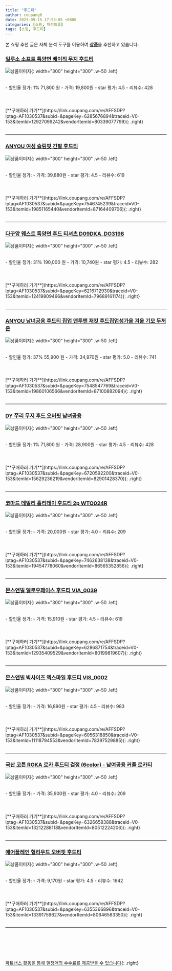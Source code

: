 ```yaml
---
title: "후드티"
author: coupang6
date: 2023-09-15 17:53:05 +0800
categories: [쇼핑, 패션의류]
tags: [쇼핑, 후드티]
---
```


본 쇼핑 추천 글은 자체 분석 도구를 이용하여 [**상품**](https://link.coupang.com/a/bao1ui)을 추천하고 있습니다.

### [일루소 소프트 특양면 베이직 무지 후드티](https://link.coupang.com/re/AFFSDP?lptag=AF1030537&subid=&pageKey=6285676894&traceid=V0-153&itemId=12927099242&vendorItemId=80339077799)

![상품이미지](https://thumbnail6.coupangcdn.com/thumbnails/remote/230x230ex/image/vendor_inventory/5bd4/29db372df685e467302beea78f169ce474da2824643aa74a649f31d15646.jpg){: width="300" height="300" .w-50 .left}


<br>
- 할인율 정가: 1%  71,800   원
- 가격: 19,800원
- star 평가: 4.5
- 리뷰수: 428
<br>
<br>
<br>
<br>
[**구매하러 가기**](https://link.coupang.com/re/AFFSDP?lptag=AF1030537&subid=&pageKey=6285676894&traceid=V0-153&itemId=12927099242&vendorItemId=80339077799){: .right}
<br>
<br>

---

### [ANYOU 여성 슬림핏 긴팔 후드티](https://link.coupang.com/re/AFFSDP?lptag=AF1030537&subid=&pageKey=7546745239&traceid=V0-153&itemId=19851165440&vendorItemId=87164409706)

![상품이미지](https://thumbnail8.coupangcdn.com/thumbnails/remote/230x230ex/image/vendor_inventory/9cdc/b297014e0f8f2b86af5319c076f7d0a377ce36acb42024e5f25559f20da2.jpg){: width="300" height="300" .w-50 .left}


<br>
- 할인율 정가: 
- 가격: 39,880원
- star 평가: 4.5
- 리뷰수: 619
<br>
<br>
<br>
<br>
[**구매하러 가기**](https://link.coupang.com/re/AFFSDP?lptag=AF1030537&subid=&pageKey=7546745239&traceid=V0-153&itemId=19851165440&vendorItemId=87164409706){: .right}
<br>
<br>

---

### [다꾸앙 웨스트 특양면 후드 티셔츠 D09DKA_DO3198](https://link.coupang.com/re/AFFSDP?lptag=AF1030537&subid=&pageKey=6216712930&traceid=V0-153&itemId=12419809466&vendorItemId=79689161174)

![상품이미지](https://thumbnail8.coupangcdn.com/thumbnails/remote/230x230ex/image/rs_quotation_api/rvqqmgby/405be5f99983486fadceffa7a0897b45.jpg){: width="300" height="300" .w-50 .left}


<br>
- 할인율 정가: 31%  190,000   원
- 가격: 10,740원
- star 평가: 4.5
- 리뷰수: 282
<br>
<br>
<br>
<br>
[**구매하러 가기**](https://link.coupang.com/re/AFFSDP?lptag=AF1030537&subid=&pageKey=6216712930&traceid=V0-153&itemId=12419809466&vendorItemId=79689161174){: .right}
<br>
<br>

---

### [ANYOU 남녀공용 후드티 집업 맨투맨 재킷 후드집업성가을 겨울 기모 두꺼운](https://link.coupang.com/re/AFFSDP?lptag=AF1030537&subid=&pageKey=7548547769&traceid=V0-153&itemId=19860106566&vendorItemId=87100882094)

![상품이미지](https://thumbnail8.coupangcdn.com/thumbnails/remote/230x230ex/image/vendor_inventory/3a18/631aa1eff7e13b350077d698243f94a11f7e6fd067dd0a9aa453d22eec33.jpg){: width="300" height="300" .w-50 .left}


<br>
- 할인율 정가: 37%  55,900   원
- 가격: 34,970원
- star 평가: 5.0
- 리뷰수: 741
<br>
<br>
<br>
<br>
[**구매하러 가기**](https://link.coupang.com/re/AFFSDP?lptag=AF1030537&subid=&pageKey=7548547769&traceid=V0-153&itemId=19860106566&vendorItemId=87100882094){: .right}
<br>
<br>

---

### [DY 쭈리 무지 후드 오버핏 남녀공용](https://link.coupang.com/re/AFFSDP?lptag=AF1030537&subid=&pageKey=6720592200&traceid=V0-153&itemId=15629236219&vendorItemId=82901428370)

![상품이미지](https://thumbnail9.coupangcdn.com/thumbnails/remote/230x230ex/image/vendor_inventory/f373/add14366200179b6e33ad6c1ff4ddad8aa4832285004bcc4d4c755f42ca9.jpg){: width="300" height="300" .w-50 .left}


<br>
- 할인율 정가: 1%  71,800   원
- 가격: 28,900원
- star 평가: 4.5
- 리뷰수: 428
<br>
<br>
<br>
<br>
[**구매하러 가기**](https://link.coupang.com/re/AFFSDP?lptag=AF1030537&subid=&pageKey=6720592200&traceid=V0-153&itemId=15629236219&vendorItemId=82901428370){: .right}
<br>
<br>

---

### [코마드 데일리 홀리데이 후드티 2p WTO024R](https://link.coupang.com/re/AFFSDP?lptag=AF1030537&subid=&pageKey=7462638138&traceid=V0-153&itemId=19454778060&vendorItemId=86565352856)

![상품이미지](https://thumbnail8.coupangcdn.com/thumbnails/remote/230x230ex/image/vendor_inventory/a400/22f99f455b5b54608d281e5106fe9766b6a9348fbab786bfdb33b9bb059b.jpg){: width="300" height="300" .w-50 .left}


<br>
- 할인율 정가: 
- 가격: 20,000원
- star 평가: 4.0
- 리뷰수: 209
<br>
<br>
<br>
<br>
[**구매하러 가기**](https://link.coupang.com/re/AFFSDP?lptag=AF1030537&subid=&pageKey=7462638138&traceid=V0-153&itemId=19454778060&vendorItemId=86565352856){: .right}
<br>
<br>

---

### [몬스앤빌 엘로우페이스 후드티 VIA_0039](https://link.coupang.com/re/AFFSDP?lptag=AF1030537&subid=&pageKey=6286871754&traceid=V0-153&itemId=12935409529&vendorItemId=80199819607)

![상품이미지](https://thumbnail10.coupangcdn.com/thumbnails/remote/230x230ex/image/rs_quotation_api/cneopb8s/ba92c25713cc4a1da3eb2cd99d304d21.jpg){: width="300" height="300" .w-50 .left}


<br>
- 할인율 정가: 
- 가격: 15,910원
- star 평가: 4.5
- 리뷰수: 619
<br>
<br>
<br>
<br>
[**구매하러 가기**](https://link.coupang.com/re/AFFSDP?lptag=AF1030537&subid=&pageKey=6286871754&traceid=V0-153&itemId=12935409529&vendorItemId=80199819607){: .right}
<br>
<br>

---

### [몬스앤빌 빅사이즈 엑스마일 후드티 VIS_0002](https://link.coupang.com/re/AFFSDP?lptag=AF1030537&subid=&pageKey=6056318850&traceid=V0-153&itemId=11118794553&vendorItemId=78397529885)

![상품이미지](https://thumbnail7.coupangcdn.com/thumbnails/remote/230x230ex/image/retail/images/4532706728286561-b13fefc0-e6ac-4f25-912b-720281d5dcbb.jpg){: width="300" height="300" .w-50 .left}


<br>
- 할인율 정가: 
- 가격: 16,890원
- star 평가: 4.5
- 리뷰수: 983
<br>
<br>
<br>
<br>
[**구매하러 가기**](https://link.coupang.com/re/AFFSDP?lptag=AF1030537&subid=&pageKey=6056318850&traceid=V0-153&itemId=11118794553&vendorItemId=78397529885){: .right}
<br>
<br>

---

### [국산 코튼 ROKA 로카 후드티 검정 (6color) - 남여공용 커플 로카티](https://link.coupang.com/re/AFFSDP?lptag=AF1030537&subid=&pageKey=6326658388&traceid=V0-153&itemId=13212288118&vendorItemId=80512224206)

![상품이미지](https://thumbnail10.coupangcdn.com/thumbnails/remote/230x230ex/image/vendor_inventory/c656/f9e4848f2f09fc4320e234275925f1a081e9df70c2632fa5f11a986e9146.jpg){: width="300" height="300" .w-50 .left}


<br>
- 할인율 정가: 
- 가격: 35,900원
- star 평가: 4.0
- 리뷰수: 209
<br>
<br>
<br>
<br>
[**구매하러 가기**](https://link.coupang.com/re/AFFSDP?lptag=AF1030537&subid=&pageKey=6326658388&traceid=V0-153&itemId=13212288118&vendorItemId=80512224206){: .right}
<br>
<br>

---

### [에어플레인 헐리우드 오버핏 후드티](https://link.coupang.com/re/AFFSDP?lptag=AF1030537&subid=&pageKey=6355366896&traceid=V0-153&itemId=13391759627&vendorItemId=80646583350)

![상품이미지](https://thumbnail6.coupangcdn.com/thumbnails/remote/230x230ex/image/retail/images/2022/02/22/14/1/0a11e2f3-ef34-426c-8745-a62a0d0bc8e4.jpg){: width="300" height="300" .w-50 .left}


<br>
- 할인율 정가: 
- 가격: 9,170원
- star 평가: 4.5
- 리뷰수: 1642
<br>
<br>
<br>
<br>
[**구매하러 가기**](https://link.coupang.com/re/AFFSDP?lptag=AF1030537&subid=&pageKey=6355366896&traceid=V0-153&itemId=13391759627&vendorItemId=80646583350){: .right}
<br>
<br>

---
<br><br><br><br><br> [파트너스 활동을 통해 일정액의 수수료를 제공받을 수 있습니다](https://link.coupang.com/a/bao1ui){: .right}